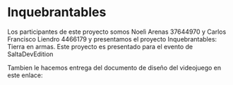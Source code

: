 # Inquebrantables
Los participantes de este proyecto somos Noelì Arenas 37644970 y Carlos Francisco Liendro 4466179 y presentamos el proyecto Inquebrantables: Tierra en armas. Este proyecto es presentado para el evento de SaltaDevEdition

Tambien le hacemos entrega del documento de diseño del videojuego en este enlace: 
